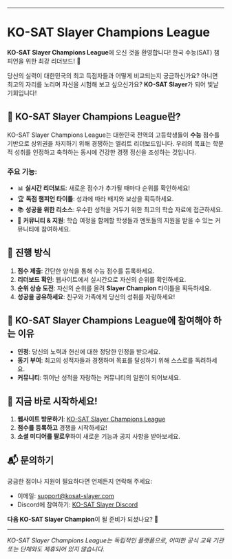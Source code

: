 ----------------------

# KO-SAT Slayer Champions League

**KO-SAT Slayer Champions League**에 오신 것을 환영합니다! 한국 수능(SAT) 챔피언을 위한 최강 리더보드! 🚀

당신의 실력이 대한민국의 최고 득점자들과 어떻게 비교되는지 궁금하신가요? 아니면 최고의 자리를 노리며 자신을 시험해 보고 싶으신가요? **KO-SAT Slayer**가 되어 빛날 기회입니다!

## 🎯 KO-SAT Slayer Champions League란?

KO-SAT Slayer Champions League는 대한민국 전역의 고등학생들이 **수능** 점수를 기반으로 상위권을 차지하기 위해 경쟁하는 엘리트 리더보드입니다. 우리의 목표는 학문적 성취를 인정하고 축하하는 동시에 건강한 경쟁 정신을 조성하는 것입니다.

### 주요 기능:
- 📊 **실시간 리더보드**: 새로운 점수가 추가될 때마다 순위를 확인하세요!
- 🏆 **독점 챔피언 타이틀**: 성과에 따라 배지와 보상을 획득하세요.
- 📚 **성공을 위한 리소스**: 우수한 성적을 거두기 위한 최고의 학습 자료에 접근하세요.
- 👥 **커뮤니티 & 지원**: 학습 여정을 함께할 학생들과 멘토들의 지원을 받을 수 있는 커뮤니티에 참여하세요.

## 🏅 진행 방식

1. **점수 제출**: 간단한 양식을 통해 수능 점수를 등록하세요.
2. **리더보드 확인**: 웹사이트에서 실시간으로 자신의 순위를 확인하세요.
3. **순위 상승 도전**: 자신의 순위를 올려 **Slayer Champion** 타이틀을 획득하세요.
4. **성공을 공유하세요**: 친구와 가족에게 당신의 성취를 자랑하세요!

## 📢 KO-SAT Slayer Champions League에 참여해야 하는 이유

- **인정**: 당신의 노력과 헌신에 대한 정당한 인정을 받으세요.
- **동기 부여**: 최고의 성적자들과 경쟁하며 목표를 달성하기 위해 스스로를 독려하세요.
- **커뮤니티**: 뛰어난 성적을 자랑하는 커뮤니티의 일원이 되어보세요.

## 🚀 지금 바로 시작하세요!

1. **웹사이트 방문하기**: [KO-SAT Slayer Champions League](#)
2. **점수를 등록하고** 경쟁을 시작하세요!
3. **소셜 미디어를 팔로우**하여 새로운 기능과 공지 사항을 받아보세요.

## 📬 문의하기

궁금한 점이나 지원이 필요하다면 언제든지 연락해 주세요:

- 이메일: support@kosat-slayer.com
- Discord에 참여하기: [KO-SAT Slayer Discord](#)

**다음 KO-SAT Slayer Champion**이 될 준비가 되셨나요? 💪

---

_KO-SAT Slayer Champions League는 독립적인 플랫폼으로, 어떠한 공식 교육 기관 또는 단체와도 제휴되어 있지 않습니다._
